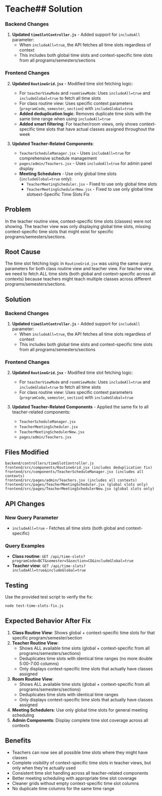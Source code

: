 # Teache## Solution
### Backend Changes
1. **Updated `timeSlotController.js`** - Added support for `includeAll` parameter:
   - When `includeAll=true`, the API fetches all time slots regardless of context
   - This includes both global time slots and context-specific time slots from all programs/semesters/sections

### Frontend Changes
2. **Updated `RoutineGrid.jsx`** - Modified time slot fetching logic:
   - For `teacherViewMode` and `roomViewMode`: Uses `includeAll=true` and `includeGlobal=true` to fetch all time slots
   - For class routine view: Uses specific context parameters (`programCode`, `semester`, `section`) with `includeGlobal=true`
   - **Added deduplication logic**: Removes duplicate time slots with the same time range when using `includeAll=true`
   - **Added smart filtering**: For teacher/room views, only shows context-specific time slots that have actual classes assigned throughout the week

3. **Updated Teacher-Related Components**:
   - `TeacherScheduleManager.jsx` - Uses `includeAll=true` for comprehensive schedule management
   - `pages/admin/Teachers.jsx` - Uses `includeAll=true` for admin panel display
   - **Meeting Schedulers** - Use only global time slots (`includeGlobal=true` only):
     - `TeacherMeetingScheduler.jsx` - Fixed to use only global time slots
     - `TeacherMeetingSchedulerNew.jsx` - Fixed to use only global time slotsext-Specific Time Slots Fix

## Problem
In the teacher routine view, context-specific time slots (classes) were not showing. The teacher view was only displaying global time slots, missing context-specific time slots that might exist for specific programs/semesters/sections.

## Root Cause
The time slot fetching logic in `RoutineGrid.jsx` was using the same query parameters for both class routine view and teacher view. For teacher view, we need to fetch ALL time slots (both global and context-specific across all contexts) because teachers might teach multiple classes across different programs/semesters/sections.

## Solution
### Backend Changes
1. **Updated `timeSlotController.js`** - Added support for `includeAll` parameter:
   - When `includeAll=true`, the API fetches all time slots regardless of context
   - This includes both global time slots and context-specific time slots from all programs/semesters/sections

### Frontend Changes
2. **Updated `RoutineGrid.jsx`** - Modified time slot fetching logic:
   - For `teacherViewMode` and `roomViewMode`: Uses `includeAll=true` and `includeGlobal=true` to fetch all time slots
   - For class routine view: Uses specific context parameters (`programCode`, `semester`, `section`) with `includeGlobal=true`

3. **Updated Teacher-Related Components** - Applied the same fix to all teacher-related components:
   - `TeacherScheduleManager.jsx`
   - `TeacherMeetingScheduler.jsx` 
   - `TeacherMeetingSchedulerNew.jsx`
   - `pages/admin/Teachers.jsx`

## Files Modified
```
backend/controllers/timeSlotController.js
frontend/src/components/RoutineGrid.jsx (includes deduplication fix)
frontend/src/components/TeacherScheduleManager.jsx (includes all contexts)
frontend/src/pages/admin/Teachers.jsx (includes all contexts)
frontend/src/pages/TeacherMeetingScheduler.jsx (global slots only)
frontend/src/pages/TeacherMeetingSchedulerNew.jsx (global slots only)
```

## API Changes
### New Query Parameter
- `includeAll=true` - Fetches all time slots (both global and context-specific)

### Query Examples
- **Class routine**: `GET /api/time-slots?programCode=BCT&semester=5&section=CD&includeGlobal=true`
- **Teacher view**: `GET /api/time-slots?includeAll=true&includeGlobal=true`

## Testing
Use the provided test script to verify the fix:
```bash
node test-time-slots-fix.js
```

## Expected Behavior After Fix
1. **Class Routine View**: Shows global + context-specific time slots for that specific program/semester/section
2. **Teacher Routine View**: 
   - Shows ALL available time slots (global + context-specific from all programs/semesters/sections)
   - Deduplicates time slots with identical time ranges (no more double 5:00-7:00 columns)
   - Only displays context-specific time slots that actually have classes assigned
3. **Room Routine View**:
   - Shows ALL available time slots (global + context-specific from all programs/semesters/sections) 
   - Deduplicates time slots with identical time ranges
   - Only displays context-specific time slots that actually have classes assigned
4. **Meeting Schedulers**: Use only global time slots for general meeting scheduling
5. **Admin Components**: Display complete time slot coverage across all contexts

## Benefits
- Teachers can now see all possible time slots where they might have classes
- Complete visibility of context-specific time slots in teacher views, but only when they're actually used
- Consistent time slot handling across all teacher-related components
- Better meeting scheduling with appropriate time slot coverage
- Cleaner grids without empty context-specific time slot columns
- No duplicate time columns for the same time range
